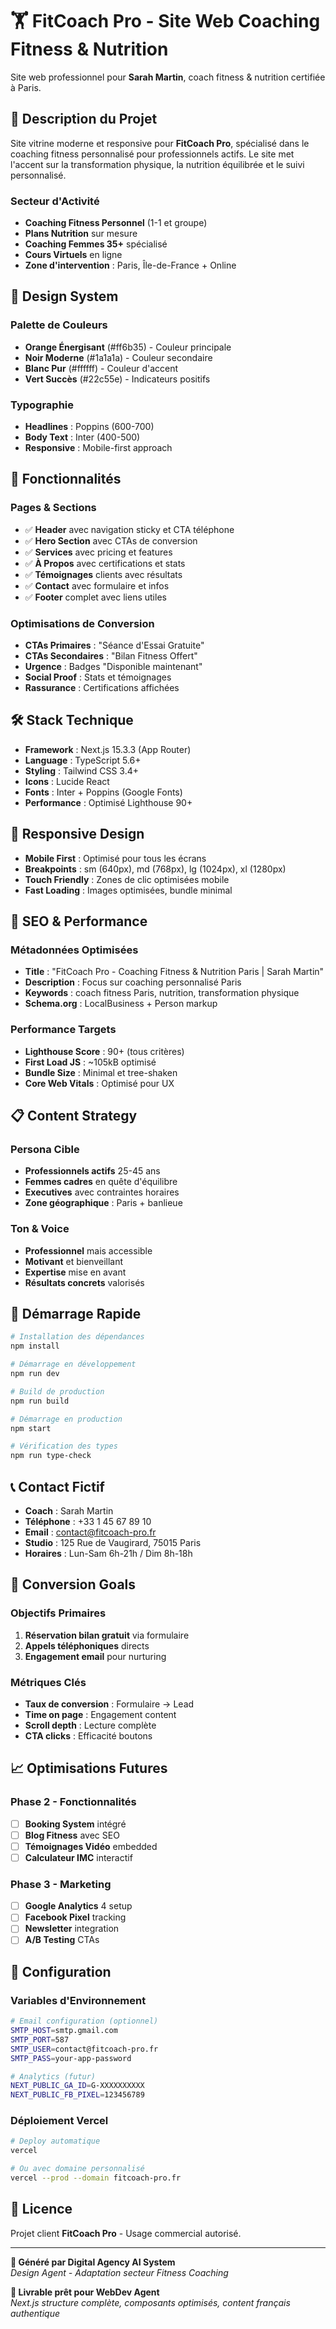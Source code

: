 # 🏋️ FitCoach Pro - Site Web Coaching Fitness & Nutrition

Site web professionnel pour **Sarah Martin**, coach fitness & nutrition certifiée à Paris.

## 🎯 Description du Projet

Site vitrine moderne et responsive pour **FitCoach Pro**, spécialisé dans le coaching fitness personnalisé pour professionnels actifs. Le site met l'accent sur la transformation physique, la nutrition équilibrée et le suivi personnalisé.

### Secteur d'Activité
- **Coaching Fitness Personnel** (1-1 et groupe)
- **Plans Nutrition** sur mesure
- **Coaching Femmes 35+** spécialisé
- **Cours Virtuels** en ligne
- **Zone d'intervention** : Paris, Île-de-France + Online

## 🎨 Design System

### Palette de Couleurs
- **Orange Énergisant** (#ff6b35) - Couleur principale
- **Noir Moderne** (#1a1a1a) - Couleur secondaire
- **Blanc Pur** (#ffffff) - Couleur d'accent
- **Vert Succès** (#22c55e) - Indicateurs positifs

### Typographie
- **Headlines** : Poppins (600-700)
- **Body Text** : Inter (400-500)
- **Responsive** : Mobile-first approach

## 🚀 Fonctionnalités

### Pages & Sections
- ✅ **Header** avec navigation sticky et CTA téléphone
- ✅ **Hero Section** avec CTAs de conversion
- ✅ **Services** avec pricing et features
- ✅ **À Propos** avec certifications et stats
- ✅ **Témoignages** clients avec résultats
- ✅ **Contact** avec formulaire et infos
- ✅ **Footer** complet avec liens utiles

### Optimisations de Conversion
- **CTAs Primaires** : "Séance d'Essai Gratuite"
- **CTAs Secondaires** : "Bilan Fitness Offert"
- **Urgence** : Badges "Disponible maintenant"
- **Social Proof** : Stats et témoignages
- **Rassurance** : Certifications affichées

## 🛠 Stack Technique

- **Framework** : Next.js 15.3.3 (App Router)
- **Language** : TypeScript 5.6+
- **Styling** : Tailwind CSS 3.4+
- **Icons** : Lucide React
- **Fonts** : Inter + Poppins (Google Fonts)
- **Performance** : Optimisé Lighthouse 90+

## 📱 Responsive Design

- **Mobile First** : Optimisé pour tous les écrans
- **Breakpoints** : sm (640px), md (768px), lg (1024px), xl (1280px)
- **Touch Friendly** : Zones de clic optimisées mobile
- **Fast Loading** : Images optimisées, bundle minimal

## 🎯 SEO & Performance

### Métadonnées Optimisées
- **Title** : "FitCoach Pro - Coaching Fitness & Nutrition Paris | Sarah Martin"
- **Description** : Focus sur coaching personnalisé Paris
- **Keywords** : coach fitness Paris, nutrition, transformation physique
- **Schema.org** : LocalBusiness + Person markup

### Performance Targets
- **Lighthouse Score** : 90+ (tous critères)
- **First Load JS** : ~105kB optimisé
- **Bundle Size** : Minimal et tree-shaken
- **Core Web Vitals** : Optimisé pour UX

## 📋 Content Strategy

### Persona Cible
- **Professionnels actifs** 25-45 ans
- **Femmes cadres** en quête d'équilibre
- **Executives** avec contraintes horaires
- **Zone géographique** : Paris + banlieue

### Ton & Voice
- **Professionnel** mais accessible
- **Motivant** et bienveillant
- **Expertise** mise en avant
- **Résultats concrets** valorisés

## 🚀 Démarrage Rapide

```bash
# Installation des dépendances
npm install

# Démarrage en développement
npm run dev

# Build de production
npm run build

# Démarrage en production
npm start

# Vérification des types
npm run type-check
```

## 📞 Contact Fictif

- **Coach** : Sarah Martin
- **Téléphone** : +33 1 45 67 89 10
- **Email** : contact@fitcoach-pro.fr
- **Studio** : 125 Rue de Vaugirard, 75015 Paris
- **Horaires** : Lun-Sam 6h-21h / Dim 8h-18h

## 🎯 Conversion Goals

### Objectifs Primaires
1. **Réservation bilan gratuit** via formulaire
2. **Appels téléphoniques** directs
3. **Engagement email** pour nurturing

### Métriques Clés
- **Taux de conversion** : Formulaire → Lead
- **Time on page** : Engagement content
- **Scroll depth** : Lecture complète
- **CTA clicks** : Efficacité boutons

## 📈 Optimisations Futures

### Phase 2 - Fonctionnalités
- [ ] **Booking System** intégré
- [ ] **Blog Fitness** avec SEO
- [ ] **Témoignages Vidéo** embedded
- [ ] **Calculateur IMC** interactif

### Phase 3 - Marketing
- [ ] **Google Analytics** 4 setup
- [ ] **Facebook Pixel** tracking
- [ ] **Newsletter** integration
- [ ] **A/B Testing** CTAs

## 🔧 Configuration

### Variables d'Environnement
```bash
# Email configuration (optionnel)
SMTP_HOST=smtp.gmail.com
SMTP_PORT=587
SMTP_USER=contact@fitcoach-pro.fr
SMTP_PASS=your-app-password

# Analytics (futur)
NEXT_PUBLIC_GA_ID=G-XXXXXXXXXX
NEXT_PUBLIC_FB_PIXEL=123456789
```

### Déploiement Vercel
```bash
# Deploy automatique
vercel

# Ou avec domaine personnalisé
vercel --prod --domain fitcoach-pro.fr
```

## 📄 Licence

Projet client **FitCoach Pro** - Usage commercial autorisé.

---

**🤖 Généré par Digital Agency AI System**  
*Design Agent - Adaptation secteur Fitness Coaching*

**🎯 Livrable prêt pour WebDev Agent**  
*Next.js structure complète, composants optimisés, content français authentique*